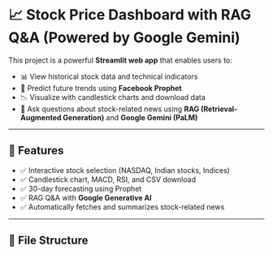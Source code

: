 # 📈 Stock Price Dashboard with RAG Q&A (Powered by Google Gemini)

This project is a powerful **Streamlit web app** that enables users to:

- 📊 View historical stock data and technical indicators  
- 🔮 Predict future trends using **Facebook Prophet**
- 📉 Visualize with candlestick charts and download data
- 🧠 Ask questions about stock-related news using **RAG (Retrieval-Augmented Generation)** and **Google Gemini (PaLM)**

---

## 🔧 Features

- ✅ Interactive stock selection (NASDAQ, Indian stocks, Indices)
- ✅ Candlestick chart, MACD, RSI, and CSV download
- ✅ 30-day forecasting using Prophet
- ✅ RAG Q&A with **Google Generative AI**
- ✅ Automatically fetches and summarizes stock-related news

---

## 📁 File Structure


